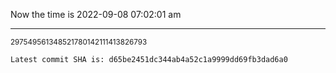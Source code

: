 Now the time is 2022-09-08 07:02:01 am

---

<small>297549561348521780142111413826793</small>

```txt
Latest commit SHA is: d65be2451dc344ab4a52c1a9999dd69fb3dad6a0
```
